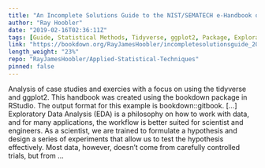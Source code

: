 ```yaml
---
title: "An Incomplete Solutions Guide to the NIST/SEMATECH e-Handbook of Statistical Methods"
author: "Ray Hoobler"
date: "2019-02-16T02:36:11Z"
tags: [Guide, Statistical Methods, Tidyverse, ggplot2, Package, Exploratory Data Analysis]
link: "https://bookdown.org/RayJamesHoobler/incompletesolutionsguide_20190215/"
length_weight: "23%"
repo: "RayJamesHoobler/Applied-Statistical-Techniques"
pinned: false
---
```


Analysis of case studies and exercies with a focus on using the tidyverse and ggplot2. This handbook was created using the bookdown package in RStudio. The output format for this example is bookdown::gitbook. [...] Exploratory Data Analysis (EDA) is a philosophy on how to work with data, and for many applications, the workflow is better suited for scientist and engineers. As a scientist, we are trained to formulate a hypothesis and design a series of experiments that allow us to test the hypothesis effectively. Most data, however, doesn’t come from carefully controlled trials, but from ...
